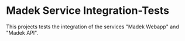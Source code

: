 Madek Service Integration-Tests
===============================

This projects tests the integration of the services "Madek Webapp" and "Madek API".
